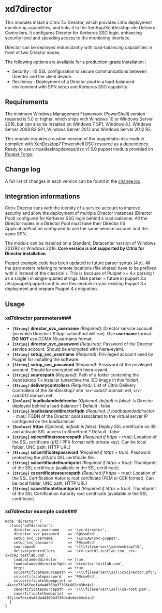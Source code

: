 # xd7director #

This modules install a Citrix 7.x Director, which provides citrix deployment monitoring capabilities, and links it to the XenApp/XenDesktop site Delivery Controllers.
It configures Director for Kerberos SSO login, enhancing security level and speeding access to the monitoring interface.

Director can be deployed reduncdantly with load-balancing capabilities in front of two Director nodes.

The following options are available for a production-grade installation :
- Security : IIS SSL configuration to secure communications between Director and the client device.
- Resiliency : Deployment of a Director pool in a load-balanced environment with SPN setup and Kerberos SSO capability.

## Requirements ##

The minimum Windows Management Framework (PowerShell) version required is 5.0 or higher, which ships with Windows 10 or Windows Server 2016, but can also be installed on Windows 7 SP1, Windows 8.1, Windows Server 2008 R2 SP1, Windows Server 2012 and Windows Server 2012 R2.

This module requires a custom version of the puppetlabs-dsc module compiled with [XenDesktop7](https://github.com/VirtualEngine/XenDesktop7) Powershell DSC resource as a dependency. Ready to use virtualdesktopdevops/dsc v1.5.0 puppet module provided on [Puppet Forge](https://forge.puppet.com/virtualdesktopdevops/dsc).

## Change log ##

A full list of changes in each version can be found in the [change log](CHANGELOG.md).


## Integration informations ##
Citrix Director runs with the identity of a service account to improve security and allow the deployment of multiple Director instances (Director Pool) configured for Kerberos SSO login behind a load-balancer.
All the Director nodes in a Director Pool must have their Director IIS ApplicationPool be configured to use the same service account and the same SPN.

The module can be installed on a Standard, Datacenter version of Windows 2012R2 or Windows 2016. **Core version is not supported by Citrix for Director installation**.

Puppet example code has been updated to future parser syntax (4.x). All the parameters refering to remote locations (file shares) have to be prefixed with \\\\ instead of the classical \\. This is because of Puppet >= 4.x parsing \\ as a single \ in single-quoted strings. Use parser = future in puppet 3.x /etc/puppet/puppet.conf to use this module in your existing Puppet 3.x deployment and prepare Puppet 4.x migration.

## Usage ##
### xd7director parameters###

- **`[String]` director_svc_username** _(Required)_: Director service account (on which Director IIS ApplicationPool will run). Use **username** format. **DO NOT** use DOMAIN\username format.
- **`[String]` director_svc_password** _(Required)_: Password of the Director service account. Should be encrypted with hiera-eyaml.
- **`[String]` setup_svc_username** _(Required)_: Privileged account used by Puppet for installing the software.
- **`[String]` setup_svc_password** _(Required)_: Password of the privileged account. Should be encrypted with hiera-eyaml.
- **`[String]` sourcepath** _(Required)_: Path of a folder containing the Xendesktop 7.x installer (unarchive the ISO image in this folder).
- **`[String]` deliverycontrollers** _(Required)_: List of Citrix Delivery Controllers of the XenDesktop7 site 'srv-cxdc01.domain.net, srv-cxdc012.domain.net'
- **`[Boolean]` loadbalandeddirector** _(Optional, default is false)_: Is Director deployed behind a load-balancer ? Default : false
- **`[String]` loadbalanceddirectorfqdn** _(Required, if loadbalandeddirector = true)_: FQDN of the Director pool associated to the virtual server IP configured on the loadbalancer
- **`[Boolean]` https** _(Optional, default is false)_: Deploy SSL certificate on IIS and activate SSL access to Storefront ? Default : false
- **`[String]` sslcertificatesourcepath** _(Required if https = true)_: Location of the SSL certificate (p12 / PFX format with private key). Can be local folder, UNC path, HTTP URL)
- **`[String]` sslcertificatepassword** _(Required if https = true)_: Password protecting the p12/pfx SSL certificate file.
- **`[String]` sslcertificatethumbprint** _(Required if https = true)_: Thumbprint of the SSL certificate (available in the SSL certificate).
- **`[String]` cacertificatesourcepath** _(Required if https = true)_: Location of the SSL Certification Autority root certificate (PEM or CER format). Can be local folder, UNC path, HTTP URL)
- **`[String]` cacertificatethumbprint** _(Required if https = true)_: Thumbprint of the SSL Certification Autority root certificate (available in the SSL certificate).

### xd7director example code###
~~~puppet
node 'director' {
  class{'xd7director':
    director_svc_username    => 'svc-director',
    director_svc_password    => 'P@ssw0rd',
    setup_svc_username       => 'TESTLAB\svc-puppet',
    setup_svc_password       => 'P@ssw0rd',
    sourcepath               => '\\\\fileserver\\xendesktop715',
    deliverycontrollers      => 'srv-cxdc01.testlab.com, srv-cxdc02.testlab.com',
    loadbalandeddirector     => true,
    loadbalanceddirectorfqdn => 'director.testlab.com',
    https                    => true,
    sslcertificatesourcepath => '\\\\fileserver\\ssl\\cxdirector.pfx',
    sslcertificatepassword   => 'P@ssw0rd',
    sslcertificatethumbprint => '44cce73845feef4da4d369a37386c862eb3bd4e1',
    cacertificatesourcepath  => '\\\\fileserver\\ssl\\ca-root.pem',
    cacertificatethumbprint  => '48jise7dssdsd4da4d369a3738dsdsdeeb3sdiu3'
  }
}
~~~
